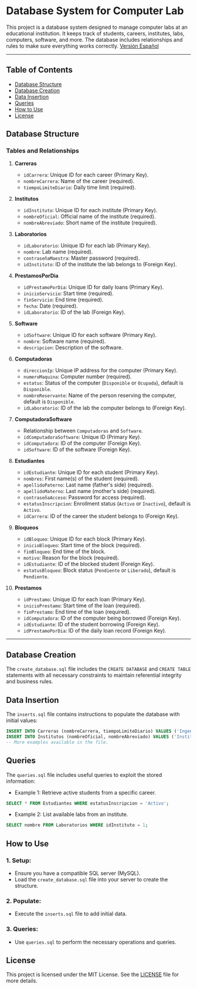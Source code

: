 # **Database System for Computer Lab**

This project is a database system designed to manage computer labs at an educational institution. It keeps track of students, careers, institutes, labs, computers, software, and more. The database includes relationships and rules to make sure everything works correctly. [Versión Español](./README.es.md)

---

## **Table of Contents**
- [Database Structure](#database-structure)
- [Database Creation](#database-creation)
- [Data Insertion](#data-insertion)
- [Queries](#queries)
- [How to Use](#how-to-use)
- [License](#license) 

## **Database Structure**

### Tables and Relationships

1. **Carreras**  
   - `idCarrera`: Unique ID for each career (Primary Key).  
   - `nombreCarrera`: Name of the career (required).  
   - `tiempoLimiteDiario`: Daily time limit (required).  

2. **Institutos**  
   - `idInstituto`: Unique ID for each institute (Primary Key).  
   - `nombreOficial`: Official name of the institute (required).  
   - `nombreAbreviado`: Short name of the institute (required).  

3. **Laboratorios**  
   - `idLaboratorio`: Unique ID for each lab (Primary Key).  
   - `nombre`: Lab name (required).  
   - `contraseñaMaestra`: Master password (required).  
   - `idInstituto`: ID of the institute the lab belongs to (Foreign Key).  

4. **PrestamosPorDia**  
   - `idPrestamoPorDia`: Unique ID for daily loans (Primary Key).  
   - `inicioServicio`: Start time (required).  
   - `finServicio`: End time (required).  
   - `fecha`: Date (required).  
   - `idLaboratorio`: ID of the lab (Foreign Key).  

5. **Software**  
   - `idSoftware`: Unique ID for each software (Primary Key).  
   - `nombre`: Software name (required).  
   - `descripcion`: Description of the software.  

6. **Computadoras**  
   - `direccionIp`: Unique IP address for the computer (Primary Key).  
   - `numeroMaquina`: Computer number (required).  
   - `estatus`: Status of the computer (`Disponible` or `Ocupada`), default is `Disponible`.  
   - `nombreReservante`: Name of the person reserving the computer, default is `Disponible`.  
   - `idLaboratorio`: ID of the lab the computer belongs to (Foreign Key).  

7. **ComputadoraSoftware**  
   - Relationship between `Computadoras` and `Software`.  
   - `idComputadoraSoftware`: Unique ID (Primary Key).  
   - `idComputadora`: ID of the computer (Foreign Key).  
   - `idSoftware`: ID of the software (Foreign Key).  

8. **Estudiantes**  
   - `idEstudiante`: Unique ID for each student (Primary Key).  
   - `nombres`: First name(s) of the student (required).  
   - `apellidoPaterno`: Last name (father's side) (required).  
   - `apellidoMaterno`: Last name (mother's side) (required).  
   - `contraseñaAcceso`: Password for access (required).  
   - `estatusInscripcion`: Enrollment status (`Activo` or `Inactivo`), default is `Activo`.  
   - `idCarrera`: ID of the career the student belongs to (Foreign Key).  

9. **Bloqueos**  
   - `idBloqueo`: Unique ID for each block (Primary Key).  
   - `inicioBloqueo`: Start time of the block (required).  
   - `finBloqueo`: End time of the block.  
   - `motivo`: Reason for the block (required).  
   - `idEstudiante`: ID of the blocked student (Foreign Key).  
   - `estatusBloqueo`: Block status (`Pendiente` or `Liberado`), default is `Pendiente`.  

10. **Prestamos**  
    - `idPrestamo`: Unique ID for each loan (Primary Key).  
    - `inicioPrestamo`: Start time of the loan (required).  
    - `finPrestamo`: End time of the loan (required).  
    - `idComputadora`: ID of the computer being borrowed (Foreign Key).  
    - `idEstudiante`: ID of the student borrowing (Foreign Key).  
    - `idPrestamoPorDia`: ID of the daily loan record (Foreign Key).  

---

## **Database Creation**

The `create_database.sql` file includes the `CREATE DATABASE` and `CREATE TABLE` statements with all necessary constraints to maintain referential integrity and business rules.

## **Data Insertion**

The `inserts.sql` file contains instructions to populate the database with initial values:

```sql
INSERT INTO Carreras (nombreCarrera, tiempoLimiteDiario) VALUES ('Ingeniería en Sistemas', '02:00:00');
INSERT INTO Institutos (nombreOficial, nombreAbreviado) VALUES ('Instituto Tecnológico de Ejemplo', 'ITE');
-- More examples available in the file.
```

## **Queries**

The `queries.sql` file includes useful queries to exploit the stored information:

- Example 1: Retrieve active students from a specific career.
```sql
SELECT * FROM Estudiantes WHERE estatusInscripcion = 'Activo';
```

- Example 2: List available labs from an institute.
```sql
SELECT nombre FROM Laboratorios WHERE idInstituto = 1;
```

## **How to Use**

### 1. Setup:
- Ensure you have a compatible SQL server (MySQL).
- Load the `create_database.sql` file into your server to create the structure.

### 2. Populate:
- Execute the `inserts.sql` file to add initial data.

### 3. Queries:
- Use `queries.sql` to perform the necessary operations and queries.


## **License**
This project is licensed under the MIT License. See the [LICENSE](./LICENSE.md) file for more details.